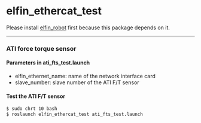 elfin_ethercat_test
======
Please install [elfin_robot](https://github.com/hans-robot/elfin_robot) first because this package depends on it.

---
### ATI force torque sensor  
#### Parameters in ati_fts_test.launch
* elfin_ethernet_name: name of the network interface card
* slave_number: slave number of the ATI F/T sensor

#### Test the ATI F/T sensor
```sh
$ sudo chrt 10 bash
$ roslaunch elfin_ethercat_test ati_fts_test.launch 
```